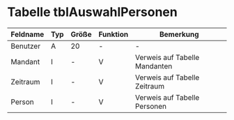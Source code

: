 #	Tabelle tblAuswahlPersonen



| Feldname | Typ | Größe | Funktion | Bemerkung                     |
|----------|-----|-------|----------|-------------------------------|
| Benutzer | A   | 20    | -        | -                             |
| Mandant  | I   | -     | V        | Verweis auf Tabelle Mandanten |
| Zeitraum | I   | -     | V        | Verweis auf Tabelle Zeitraum  |
| Person   | I   | -     | V        | Verweis auf Tabelle Personen  |

